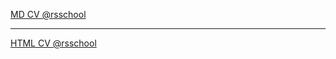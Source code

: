 [MD CV @rsschool](https://OkoDev.github.io/rsschool-cv/cv)
<hr>

[HTML CV @rsschool](https://OkoDev.github.io/rsschool-cv/)